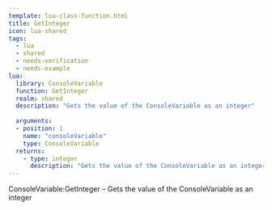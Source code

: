```yaml
---
template: lua-class-function.html
title: GetInteger
icon: lua-shared
tags:
  - lua
  - shared
  - needs-verification
  - needs-example
lua:
  library: ConsoleVariable
  function: GetInteger
  realm: shared
  description: "Gets the value of the ConsoleVariable as an integer"
  
  arguments:
  - position: 1
    name: "consoleVariable"
    type: ConsoleVariable
  returns:
    - type: integer
      description: "Gets the value of the ConsoleVariable as an integer"
---
```


<div class="lua__search__keywords">
ConsoleVariable:GetInteger &#x2013; Gets the value of the ConsoleVariable as an integer
</div>
